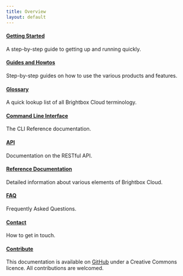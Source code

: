```yaml
---
title: Overview
layout: default
---
```


<div class="grid_11 alpha" markdown="1">

#### [Getting Started](/guides/cli/getting-started/)

A step-by-step guide to getting up and running quickly.

#### [Guides and Howtos](/guides/)

Step-by-step guides on how to use the various products and features.

#### [Glossary](/reference/glossary/)

A quick lookup list of all Brightbox Cloud terminology.

#### [Command Line Interface](/reference/cli/)

The CLI Reference documentation.

#### [API](/reference/api/)

Documentation on the RESTful API.

</div>

<div class="grid_11 prefix_2" markdown="1">

#### [Reference Documentation](/reference/)

Detailed information about various elements of Brightbox Cloud.

#### [FAQ](/faq/)

Frequently Asked Questions.

#### [Contact](/contact/)

How to get in touch.

#### [Contribute](/guides/contributing/)

This documentation is available on [GitHub](https://github.com/brightbox/brightbox-docs)
under a Creative Commons licence. All contributions are welcomed.

</div>

